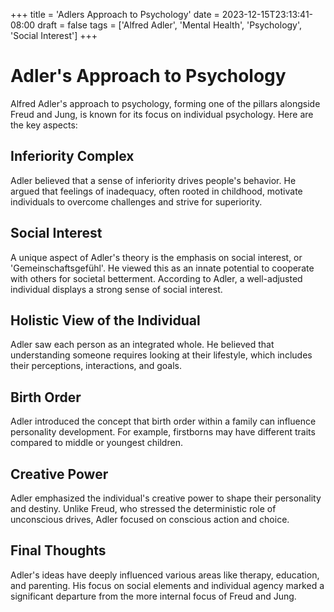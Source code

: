 +++
title = 'Adlers Approach to Psychology'
date = 2023-12-15T23:13:41-08:00
draft = false
tags = ['Alfred Adler', 'Mental Health', 'Psychology', 'Social Interest']
+++

# Adler's Approach to Psychology

Alfred Adler's approach to psychology, forming one of the pillars alongside Freud and Jung, is known for its focus on individual psychology. Here are the key aspects:

## Inferiority Complex

Adler believed that a sense of inferiority drives people's behavior. He argued that feelings of inadequacy, often rooted in childhood, motivate individuals to overcome challenges and strive for superiority.

## Social Interest

A unique aspect of Adler's theory is the emphasis on social interest, or 'Gemeinschaftsgefühl'. He viewed this as an innate potential to cooperate with others for societal betterment. According to Adler, a well-adjusted individual displays a strong sense of social interest.

## Holistic View of the Individual

Adler saw each person as an integrated whole. He believed that understanding someone requires looking at their lifestyle, which includes their perceptions, interactions, and goals.

## Birth Order

Adler introduced the concept that birth order within a family can influence personality development. For example, firstborns may have different traits compared to middle or youngest children.

## Creative Power

Adler emphasized the individual's creative power to shape their personality and destiny. Unlike Freud, who stressed the deterministic role of unconscious drives, Adler focused on conscious action and choice.

## Final Thoughts

Adler's ideas have deeply influenced various areas like therapy, education, and parenting. His focus on social elements and individual agency marked a significant departure from the more internal focus of Freud and Jung.
